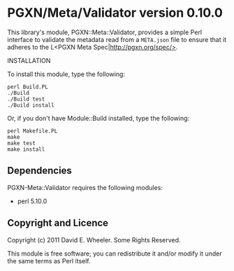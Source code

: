 PGXN/Meta/Validator version 0.10.0
==================================

This library's module, PGXN::Meta::Validator, provides a simple Perl interface
to validate the metadata read from a `META.json` file to ensure that it
adheres to the L<PGXN Meta Spec|http://pgxn.org/spec/>.

INSTALLATION

To install this module, type the following:

    perl Build.PL
    ./Build
    ./Build test
    ./Build install

Or, if you don't have Module::Build installed, type the following:

    perl Makefile.PL
    make
    make test
    make install

Dependencies
------------

PGXN-Meta::Validator requires the following modules:

* perl 5.10.0

Copyright and Licence
---------------------

Copyright (c) 2011 David E. Wheeler. Some Rights Reserved.

This module is free software; you can redistribute it and/or modify it under
the same terms as Perl itself.
